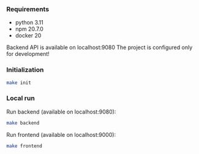 ### Requirements
- python 3.11
- npm 20.7.0
- docker 20

Backend API is available on localhost:9080
The project is configured only for development!


### Initialization
```bash
make init
```

### Local run
Run backend (available on localhost:9080):
```bash
make backend
```

Run frontend (available on localhost:9000):
```bash
make frontend
```